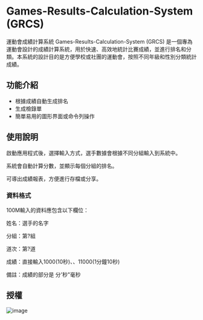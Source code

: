 # Games-Results-Calculation-System (GRCS)
運動會成績計算系統
Games-Results-Calculation-System (GRCS) 是一個專為運動會設計的成績計算系統，用於快速、高效地統計比賽成績，並進行排名和分類。本系統的設計目的是方便學校或社團的運動會，按照不同年級和性別分類統計成績。

## 功能介紹
- 根據成績自動生成排名
- 生成檢錄單
- 簡單易用的圖形界面或命令列操作

## 使用說明
啟動應用程式後，選擇輸入方式，選手數據會根據不同分組輸入到系統中。

系統會自動計算分數，並顯示每個分組的排名。

可導出成績報表，方便進行存檔或分享。

### 資料格式
100M輸入的資料應包含以下欄位：

姓名：選手的名字

分組：第?組

道次：第?道

成績：直接輸入1000(10秒)、、11000(1分鐘10秒)

備註：成績的部分是 分'秒"毫秒

## 授權
![image](https://github.com/user-attachments/assets/549c0b51-1ac1-42cb-95ac-6d754119d3a2)
